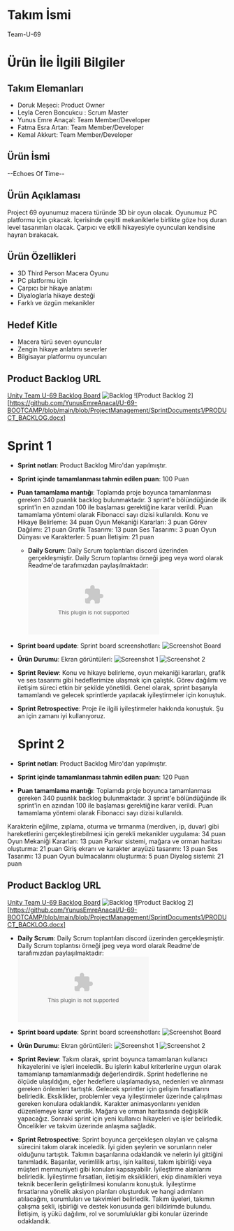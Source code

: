 # **Takım İsmi**
Team-U-69

# Ürün İle İlgili Bilgiler

## Takım Elemanları
- Doruk Meşeci: Product Owner
- Leyla Ceren Boncukcu : Scrum Master
- Yunus Emre Anaçal: Team Member/Developer
- Fatma Esra Artan: Team Member/Developer
- Kemal Akkurt: Team Member/Developer

## Ürün İsmi
--Echoes Of Time--

## Ürün Açıklaması
Project 69 oyunumuz macera türünde 3D bir oyun olacak. Oyunumuz PC platformu için çıkacak. İçerisinde çeşitli mekaniklerle birlikte göze hoş duran level tasarımları olacak. Çarpıcı ve etkili hikayesiyle oyuncuları kendisine hayran bırakacak. 

## Ürün Özellikleri
- 3D Third Person Macera Oyunu
- PC platformu için
- Çarpıcı bir hikaye anlatımı
- Diyaloglarla hikaye desteği
- Farklı ve özgün mekanikler 

## Hedef Kitle
- Macera türü seven oyuncular
- Zengin hikaye anlatımı severler
- Bilgisayar platformu oyuncuları

## Product Backlog URL
[Unity Team U-69 Backlog Board](https://miro.com/app/board/uXjVM99NVmw=/)
![Backlog](https://github.com/YunusEmreAnacal/U-69-BOOTCAMP/blob/main/blob/ProjectManagement/SprintDocuments1/backlog.PNG)
![Product Backlog 2][https://github.com/YunusEmreAnacal/U-69-BOOTCAMP/blob/main/blob/ProjectManagement/SprintDocuments1/PRODUCT_BACKLOG.docx]


# Sprint 1
- **Sprint notları**: Product Backlog Miro'dan yapılmıştır.
- **Sprint içinde tamamlanması tahmin edilen puan**: 100 Puan
- **Puan tamamlama mantığı**: Toplamda proje boyunca tamamlanması gereken 340 puanlık backlog bulunmaktadır. 3 sprint'e bölündüğünde ilk sprint'in en azından 100 ile başlaması gerektiğine karar verildi. Puan tamamlama yöntemi olarak Fibonacci sayı dizisi kullanıldı.
Konu ve Hikaye Belirleme: 34 puan
Oyun Mekaniği Kararları: 3 puan
Görev Dağılımı: 21 puan
Grafik Tasarımı: 13 puan
Ses Tasarımı: 3 puan
Oyun Dünyası ve Karakterler: 5 puan
İletişim: 21 puan




   - **Daily Scrum**: Daily Scrum toplantıları discord üzerinden gerçekleşmiştir. Daily Scrum toplantısı örneği jpeg veya word olarak Readme'de tarafımızdan paylaşılmaktadır: ![Sprint 1 Daily Scrum Chats](https://github.com/YunusEmreAnacal/U-69-BOOTCAMP/blob/main/blob/ProjectManagement/SprintDocuments1/DailyScrumMeetingNotesSprint1.docx)

- **Sprint board update**: Sprint board screenshotları:
 ![Screenshot Board](https://github.com/YunusEmreAnacal/U-69-BOOTCAMP/blob/main/blob/ProjectManagement/SprintDocuments1/board.PNG)

- **Ürün Durumu**: Ekran görüntüleri:
 ![Screenshot 1](https://github.com/YunusEmreAnacal/U-69-BOOTCAMP/blob/main/blob/ProjectManagement/SprintDocuments1/screenshot.jpg)
 ![Screenshot 2](https://github.com/YunusEmreAnacal/U-69-BOOTCAMP/blob/main/blob/ProjectManagement/SprintDocuments1/screenshot2.jpg)

- **Sprint Review**:
Konu ve hikaye belirleme, oyun mekaniği kararları, grafik ve ses tasarımı gibi hedeflerimize ulaşmak için çalıştık. Görev dağılımı ve iletişim süreci etkin bir şekilde yönetildi. Genel olarak, sprint başarıyla tamamlandı ve gelecek sprintlerde yapılacak iyileştirmeler için konuştuk.

- **Sprint Retrospective**:
  Proje ile ilgili iyileştirmeler hakkında konuştuk. Şu an için zamanı iyi kullanıyoruz.



    # Sprint 2
- **Sprint notları**: Product Backlog Miro'dan yapılmıştır.
- **Sprint içinde tamamlanması tahmin edilen puan**: 120 Puan
- **Puan tamamlama mantığı**: Toplamda proje boyunca tamamlanması gereken 340 puanlık backlog bulunmaktadır. 3 sprint'e bölündüğünde ilk sprint'in en azından 100 ile başlaması gerektiğine karar verildi. Puan tamamlama yöntemi olarak Fibonacci sayı dizisi kullanıldı.

Karakterin eğilme, zıplama, oturma ve tırmanma (merdiven, ip, duvar) gibi hareketlerini gerçekleştirebilmesi için gerekli mekanikler uygulama: 34 puan
Oyun Mekaniği Kararları: 13 puan
Parkur sistemi, mağara ve orman haritası oluşturma: 21 puan
Giriş ekranı ve karakter arayüzü tasarımı: 13 puan
Ses Tasarımı: 13 puan
Oyun bulmacalarını oluşturma: 5 puan
Diyalog sistemi: 21 puan


## Product Backlog URL
[Unity Team U-69 Backlog Board](https://miro.com/app/board/uXjVM99NVmw=/)
![Backlog](https://github.com/YunusEmreAnacal/U-69-BOOTCAMP/blob/main/blob/ProjectManagement/SprintDocuments1/backlog.PNG)
![Product Backlog 2][https://github.com/YunusEmreAnacal/U-69-BOOTCAMP/blob/main/blob/ProjectManagement/SprintDocuments1/PRODUCT_BACKLOG.docx]

   - **Daily Scrum**: Daily Scrum toplantıları discord üzerinden gerçekleşmiştir. Daily Scrum toplantısı örneği jpeg veya word olarak Readme'de tarafımızdan paylaşılmaktadır: ![Sprint 1 Daily Scrum Chats](https://github.com/YunusEmreAnacal/U-69-BOOTCAMP/blob/main/blob/ProjectManagement/SprintDocuments1/DailyScrumMeetingNotesSprint1.docx)

- **Sprint board update**: Sprint board screenshotları:
 ![Screenshot Board](https://github.com/YunusEmreAnacal/U-69-BOOTCAMP/blob/main/blob/ProjectManagement/SprintDocuments1/board.PNG)

- **Ürün Durumu**: Ekran görüntüleri:
 ![Screenshot 1](https://github.com/YunusEmreAnacal/U-69-BOOTCAMP/blob/main/blob/ProjectManagement/SprintDocuments1/screenshot.jpg)
 ![Screenshot 2](https://github.com/YunusEmreAnacal/U-69-BOOTCAMP/blob/main/blob/ProjectManagement/SprintDocuments1/screenshot2.jpg)

- **Sprint Review**:
Takım olarak, sprint boyunca tamamlanan kullanıcı hikayelerini ve işleri inceledik. Bu işlerin kabul kriterlerine uygun olarak tamamlanıp tamamlanmadığı değerlendirdik.
Sprint hedeflerine ne ölçüde ulaşıldığını, eğer hedeflere ulaşılamadıysa, nedenleri ve alınması gereken önlemleri tartıştık.
Gelecek sprintler için gelişim fırsatlarını belirledik. Eksiklikler, problemler veya iyileştirmeler üzerinde çalışılması gereken konulara odaklandık. Karakter animasyonlarını yeniden düzenlemeye karar verdik. Mağara ve orman haritasında değişiklik yapacağız.
Sonraki sprint için yeni kullanıcı hikayeleri ve işler belirledik. Öncelikler ve takvim üzerinde anlaşma sağladık.

- **Sprint Retrospective**:
Sprint boyunca gerçekleşen olayları ve çalışma sürecini takım olarak inceledik. İyi giden şeylerin ve sorunların neler olduğunu tartıştık.
Takımın başarılarına odaklandık ve nelerin iyi gittiğini tanımladık. Başarılar, verimlilik artışı, işin kalitesi, takım işbirliği veya müşteri memnuniyeti gibi konuları kapsayabilir.
İyileştirme alanlarını belirledik.  İyileştirme fırsatları, iletişim eksiklikleri, ekip dinamikleri veya teknik becerilerin geliştirilmesi konularını konuştuk.
İyileştirme fırsatlarına yönelik aksiyon planları oluşturduk ve hangi adımların atılacağını, sorumluları ve takvimleri belirledik.
Takım üyeleri, takımın çalışma şekli, işbirliği ve destek konusunda geri bildirimde bulundu. İletişim, iş yükü dağılımı, rol ve sorumluluklar gibi konular üzerinde odaklandık.



